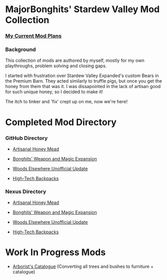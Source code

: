 # MajorBonghits' Stardew Valley Mod Collection

### [My Current Mod Plans](https://github.com/STRHercules/BonghitsStardewMods/blob/main/Mod%20Plans.md)


### Background
This collection of mods are authored by myself, mostly for my own playthroughs, problem solving and closing gaps.

I started with frustration over Stardew Valley Expanded's custom Bears in the Premium Barn. They acted similarly to truffle pigs, but once you get the honey from them that was it. I was dissapointed in the lack of artisan good for such unique honey, so I decided to make it!

The itch to tinker and 'fix' crept up on me, now we're here!

# Completed Mod Directory

### GitHub Directory

- [Artisanal Honey Mead](https://github.com/STRHercules/BonghitsStardewMods/releases/tag/BearHoney)

- [Bonghits' Weapon and Magic Expansion](https://github.com/STRHercules/BonghitsStardewMods/releases/tag/WeaponPack)

- [Woods Elsewhere Unofficial Update](https://github.com/STRHercules/BonghitsStardewMods/releases/tag/WoodsElsewhere)

- [High-Tech Backpacks](https://github.com/STRHercules/BonghitsStardewMods/tree/main/%5BCP%5D%20High-Tech%20Backpacks)


### Nexus Directory

- [Artisanal Honey Mead](https://www.nexusmods.com/stardewvalley/mods/31786)

- [Bonghits' Weapon and Magic Expansion](https://www.nexusmods.com/stardewvalley/mods/32082)

- [Woods Elsewhere Unofficial Update](https://www.nexusmods.com/stardewvalley/mods/31801)

- [High-Tech Backpacks](https://www.nexusmods.com/stardewvalley/mods/32165)

# Work In Progress Mods

- [Arborist's Catalogue](https://github.com/STRHercules/BonghitsStardewMods/tree/main/%5BCP%5D%20Arborist's%20Catalogue) (Converting all trees and bushes to furniture + catalogue)
